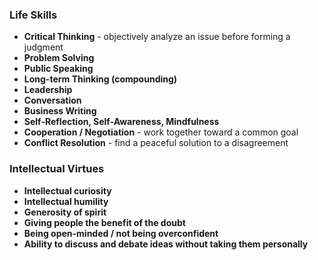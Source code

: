 ### Life Skills
- **Critical Thinking** - objectively analyze an issue before forming a judgment
- **Problem Solving**
- **Public Speaking**
- **Long-term Thinking (compounding)**
- **Leadership**
- **Conversation**
- **Business Writing**
- **Self-Reflection, Self-Awareness, Mindfulness**
- **Cooperation / Negotiation** - work together toward a common goal
- **Conflict Resolution** - find a peaceful solution to a disagreement


### Intellectual Virtues
- **Intellectual curiosity**
- **Intellectual humility**
- **Generosity of spirit**
- **Giving people the benefit of the doubt**
- **Being open-minded / not being overconfident**
- **Ability to discuss and debate ideas without taking them personally**
